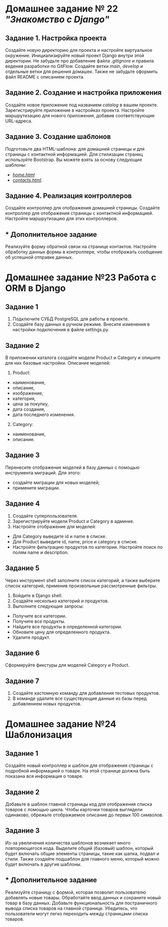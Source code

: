 # Домашнее задание № 22 *"Знакомство с Django"*
## Задание 1. Настройка проекта
Создайте новую директорию для проекта и настройте виртуальное окружение.
Инициализируйте новый проект Django внутри этой директории.
Не забудьте про добавление файла *.gitignore* и правила ведения разработки по GitFlow. Создайте ветки *main*, 
*develop* и отдельные ветки для решения домашек. Также не забудьте оформить файл README с описанием проекта.

## Задание 2. Создание и настройка приложения
Создайте новое приложение под названием *catalog* в вашем проекте.
Зарегистрируйте приложение в настройках проекта.
Настройте маршрутизацию для нового приложения, добавив соответствующие URL-адреса.

## Задание 3. Создание шаблонов
Подготовьте два HTML-шаблона: для домашней страницы и для страницы с контактной информацией.
Для стилизации страниц используйте Bootstrap.
Вы можете взять за основу следующие шаблоны:
- [*home.html*](https://drive.google.com/file/d/1YzTf1Rbo4nG7HA267jPnOLiNND8ucHGd/view)
- [*contacts.html*](https://drive.google.com/file/d/1cThfPHMr7srYY9Opk1MK2-AuBnA9T2qq/view).

## Задание 4. Реализация контроллеров
Создайте контроллер для отображения домашней страницы.
Создайте контроллер для отображения страницы с контактной информацией.
Настройте маршрутизацию для этих контроллеров.

## * Дополнительное задание
Реализуйте форму обратной связи на странице контактов.
Настройте обработку данных формы в контроллере, чтобы отображать сообщение об успешной отправке данных.

# Домашнее задание №23 Работа с ORM в Django
## Задание 1
1. Подключите СУБД PostgreSQL для работы в проекте.
2. Создайте базу данных в ручном режиме. Внесите изменения в настройки подключения в файле settings.py.

## Задание 2
В приложении каталога создайте модели Product и Category и опишите для них базовые настройки.
Описание моделей:
1. Product:
- наименование,
- описание,
- изображение,
- категория,
- цена за покупку,
- дата создания,
- дата последнего изменения.
2. Category:
- наименование,
- описание.

## Задание 3
Перенесите отображение моделей в базу данных с помощью инструмента миграций. Для этого:
- создайте миграции для новых моделей;
- примените миграции.

## Задание 4
1. Создайте суперпользователя.
2. Зарегистрируйте модели Product и Category в админке.
3. Настройте отображение для моделей:
- Для Category выведите id и name в списке.
- Для Product выведите id, name, price и category в списке.
- Настройте фильтрацию продуктов по категории. Настройте поиск по полям name и description.

## Задание 5
Через инструмент shell заполните список категорий, а также выберите список категорий, применив произвольные рассмотренные фильтры.
1. Войдите в Django shell.
2. Создайте несколько категорий и продуктов.
3. Выполните следующие запросы:
- Получите все категории.
- Получите все продукты.
- Найдите все продукты в определенной категории.
- Обновите цену для определенного продукта.
- Удалите продукт.

## Задание 6
Сформируйте фикстуры для моделей Category и Product.

## Задание 7
1. Создайте кастомную команду для добавления тестовых продуктов.
2. В команде удалите все существующие данные из базы перед добавлением новых продуктов.

# Домашнее задание №24 Шаблонизация
## Задание 1
Создайте новый контроллер и шаблон для отображения страницы с подробной информацией о товаре.
На этой странице должна быть показана вся информация о товаре.

## Задание 2
Добавьте в шаблон главной страницы код для отображения списка товаров с помощью цикла.
Чтобы карточки товаров выглядели одинаково, обрежьте отображаемое описание до первых 100 символов.

## Задание 3
Из-за увеличения количества шаблонов возникает много повторяющегося кода.
Выделите общий (базовый) шаблон, который будет включать общие элементы страницы, такие как шапка, подвал и стили.
Также создайте подшаблон для главного меню, который можно будет включать в другие шаблоны.

## * Дополнительное задание
Реализуйте страницу с формой, которая позволит пользователю добавлять новые товары.
Обработайте ввод данных и сохраните новый товар в базу данных.
Добавьте функциональность для постраничного вывода списка товаров на главной странице.
Убедитесь, что пользователи могут легко переходить между страницами списка товаров.